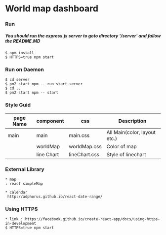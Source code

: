 # World map dashboard

### Run 

##### You should run the express.js server to goto directory '/server' and fallow the README.MD
```
$ npm install
$ HTTPS=true npm start
```
### Run on Daemon
```
$ cd server
$ pm2 start npm -- run start_server
$ cd ..
$ pm2 start npm -- start
```
### Style Guid

| page Name | component  | css           | Description                  |
|-----------|------------|---------------|------------------------------|
| main      | main       | main.css      | All Main(color, layout etc.) |
|           | worldMap   | worldMap.css  | Color of map                 |
|           | line Chart | lineChart.css | Style of linechart           |


### External Library

    * map
    : react simpleMap
    
    * calendar
     http://adphorus.github.io/react-date-range/


### Using HTTPS

    * link : https://facebook.github.io/create-react-app/docs/using-https-in-development
    $ HTTPS=true npm start
